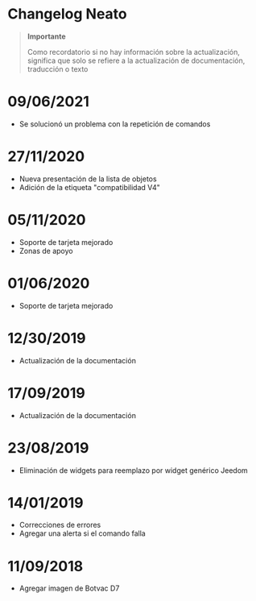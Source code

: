 # Changelog Neato

>**Importante**
>
>Como recordatorio si no hay información sobre la actualización, significa que solo se refiere a la actualización de documentación, traducción o texto

# 09/06/2021

- Se solucionó un problema con la repetición de comandos

# 27/11/2020

- Nueva presentación de la lista de objetos
- Adición de la etiqueta "compatibilidad V4"

# 05/11/2020

- Soporte de tarjeta mejorado
- Zonas de apoyo

# 01/06/2020

- Soporte de tarjeta mejorado

# 12/30/2019

- Actualización de la documentación

# 17/09/2019

- Actualización de la documentación

# 23/08/2019

- Eliminación de widgets para reemplazo por widget genérico Jeedom

# 14/01/2019

- Correcciones de errores
- Agregar una alerta si el comando falla

# 11/09/2018

- Agregar imagen de Botvac D7

